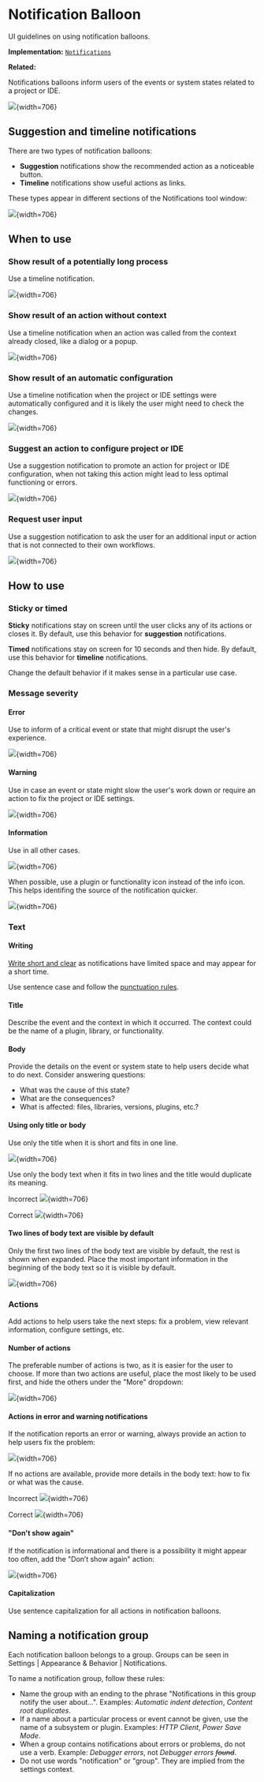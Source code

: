 <!-- Copyright 2000-2024 JetBrains s.r.o. and contributors. Use of this source code is governed by the Apache 2.0 license. -->

# Notification Balloon

<link-summary>UI guidelines on using notification balloons.</link-summary>

<tldr>

**Implementation:** [`Notifications`](%gh-ic%/platform/ide-core/src/com/intellij/notification/Notifications.java)

**Related:** [](notifications.md#balloons)

</tldr>

Notifications balloons inform users of the events or system states related to a project or IDE.

![](notification_balloon.png){width=706}

## Suggestion and timeline notifications

There are two types of notification balloons:
* **Suggestion** notifications show the recommended action as a noticeable button.
* **Timeline** notifications show useful actions as links.

These types appear in different sections of the Notifications tool window:

![](notification_balloon_toolwindow.png){width=706}

## When to use

### Show result of a potentially long process

Use a timeline notification.

![](notification_balloon_timeline_long_process.png){width=706}

### Show result of an action without context

Use a timeline notification when an action was called from the context already closed, like a dialog or a popup.

![](notification_balloon_timeline_no_context_action.png){width=706}

### Show result of an automatic configuration

Use a timeline notification when the project or IDE settings were automatically configured and it is likely the user might need to check the changes.

![](notification_balloon_timeline_automatic_configuration.png){width=706}

### Suggest an action to configure project or IDE

Use a suggestion notification to promote an action for project or IDE configuration, when not taking this action might lead to less optimal functioning or errors.

![](notification_balloon_suggestion_configuration.png){width=706}

### Request user input

Use a suggestion notification to ask the user for an additional input or action that is not connected to their own workflows.

![](notification_balloon_suggestion_request_input.png){width=706}


## How to use

### Sticky or timed

**Sticky** notifications stay on screen until the user clicks any of its actions or closes it. By default, use this behavior for **suggestion** notifications.

**Timed** notifications stay on screen for 10 seconds and then hide. By default, use this behavior for **timeline** notifications.

Change the default behavior if it makes sense in a particular use case.


### Message severity

#### Error

Use to inform of a critical event or state that might disrupt the user's experience.

![](notification_balloon_severity_error.png){width=706}

#### Warning

Use in case an event or state might slow the user's work down or require an action to fix the project or IDE settings.

![](notification_balloon_severity_warning.png){width=706}

#### Information

Use in all other cases.

![](notification_balloon_severity_info.png){width=706}

When possible, use a plugin or functionality icon instead of the info icon. This helps identifing the source of the notification quicker.

![](notification_balloon_plugin_icon.png){width=706}


### Text

#### Writing

[Write short and clear](writing_short.md) as notifications have limited space and may appear for a short time.

Use sentence case and follow the [punctuation rules](punctuation.md).

#### Title
Describe the event and the context in which it occurred. The context could be the name of a plugin, library, or functionality.

#### Body
Provide the details on the event or system state to help users decide what to do next. Consider answering questions:
* What was the cause of this state?
* What are the consequences?
* What is affected: files, libraries, versions, plugins, etc.?

#### Using only title or body

Use only the title when it is short and fits in one line.

![](notification_balloon_title_only.png){width=706}

Use only the body text when it fits in two lines and the title would duplicate its meaning.

<format color="Red" style="bold">Incorrect</format>
![](notification_balloon_body_only_incorrect.png){width=706}

<format color="Green" style="bold">Correct</format>
![](notification_balloon_body_only_correct.png){width=706}


#### Two lines of body text are visible by default

Only the first two lines of the body text are visible by default, the rest is shown when expanded. Place the most important information in the beginning of the body text so it is visible by default.

![](notification_balloon_body_two_lines.png){width=706}


### Actions

Add actions to help users take the next steps: fix a problem, view relevant information, configure settings, etc.


#### Number of actions

The preferable number of actions is two, as it is easier for the user to choose. If more than two actions are useful, place the most likely to be used first, and hide the others under the "More" dropdown:

![](notification_balloon_more_actions.png){width=706}


#### Actions in error and warning notifications
If the notification reports an error or warning, always provide an action to help users fix the problem:

![](notification_balloon_error_actions.png){width=706}

If no actions are available, provide more details in the body text: how to fix or what was the cause.

<format color="Red" style="bold">Incorrect</format>
![](notification_balloon_error_actions_text_incorrect.png){width=706}

<format color="Green" style="bold">Correct</format>
![](notification_balloon_error_actions_text_correct.png){width=706}


#### "Don't show again"

If the notification is informational and there is a possibility it might appear too often, add the "Don’t show again" action:

![](notification_balloon.png){width=706}


#### Capitalization

Use sentence capitalization for all actions in notification balloons.



## Naming a notification group

Each notification balloon belongs to a group. Groups can be seen in <ui-path>Settings | Appearance & Behavior | Notifications</ui-path>.

To name a notification group, follow these rules:

* Name the group with an ending to the phrase "Notifications in this group notify the user about…". Examples: _Automatic indent detection_, _Content root duplicates_.
* If a name about a particular process or event cannot be given, use the name of a subsystem or plugin. Examples: _HTTP Client_, _Power Save Mode_.
* When a group contains notifications about errors or problems, do not use a verb. Example: _Debugger errors_, not _Debugger errors ~~found~~_.
* Do not use words "notification" or "group". They are implied from the settings context.

